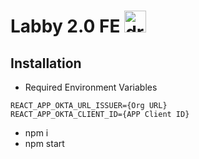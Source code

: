 # Labby 2.0 FE <img src="https://tk-assets.lambdaschool.com/ec32fec0-4dce-4c11-97eb-4c3ddbc7e8da_labby.png" alt="drawing" style="width:35px;"/>
## Installation 
- Required Environment Variables

```
REACT_APP_OKTA_URL_ISSUER={Org URL}
REACT_APP_OKTA_CLIENT_ID={APP Client ID}
```

- npm i
- npm start
